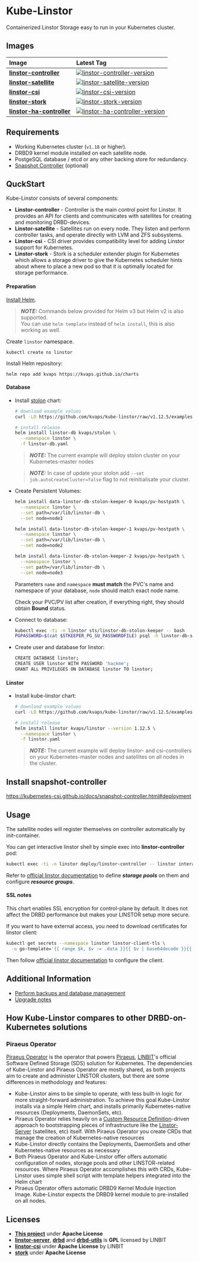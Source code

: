 # Kube-Linstor

Containerized Linstor Storage easy to run in your Kubernetes cluster.

## Images

| Image                            | Latest Tag                                                                               |
|:---------------------------------|:-----------------------------------------------------------------------------------------|
| **[linstor-controller]**         | [![linstor-controller-version]](https://hub.docker.com/r/kvaps/linstor-controller)       |
| **[linstor-satellite]**          | [![linstor-satellite-version]](https://hub.docker.com/r/kvaps/linstor-satellite)         |
| **[linstor-csi]**                | [![linstor-csi-version]](https://hub.docker.com/r/kvaps/linstor-csi)                     |
| **[linstor-stork]**              | [![linstor-stork-version]](https://hub.docker.com/r/kvaps/linstor-stork)                 |
| **[linstor-ha-controller]**      | [![linstor-ha-controller-version]](https://hub.docker.com/r/kvaps/linstor-ha-controller) |

[linstor-controller]: dockerfiles/linstor-controller/Dockerfile
[linstor-controller-version]: https://img.shields.io/docker/v/kvaps/linstor-controller.svg?sort=semver
[linstor-satellite]: dockerfiles/linstor-satellite/Dockerfile
[linstor-satellite-version]: https://img.shields.io/docker/v/kvaps/linstor-satellite.svg?sort=semver
[linstor-csi]: dockerfiles/linstor-csi/Dockerfile
[linstor-csi-version]: https://img.shields.io/docker/v/kvaps/linstor-csi.svg?sort=semver
[linstor-stork]: dockerfiles/linstor-stork/Dockerfile
[linstor-stork-version]: https://img.shields.io/docker/v/kvaps/linstor-stork.svg?sort=semver
[linstor-ha-controller]: dockerfiles/linstor-ha-controller/Dockerfile
[linstor-ha-controller-version]: https://img.shields.io/docker/v/kvaps/linstor-ha-controller.svg?sort=semver

## Requirements

* Working Kubernetes cluster (`v1.18` or higher).
* DRBD9 kernel module installed on each satellite node.
* PostgeSQL database / etcd or any other backing store for redundancy.
* [Snapshot Controller](https://kubernetes-csi.github.io/docs/snapshot-controller.html#snapshot-controller) (optional)

## QuckStart

Kube-Linstor consists of several components:

* **Linstor-controller** - Controller is the main control point for Linstor. It provides an API for clients and communicates with satellites for creating and monitoring DRBD-devices.
* **Linstor-satellite** - Satellites run on every node. They listen and perform controller tasks, and operate directly with LVM and ZFS subsystems.
* **Linstor-csi** - CSI driver provides compatibility level for adding Linstor support for Kubernetes.
* **Linstor-stork** - Stork is a scheduler extender plugin for Kubernetes which allows a storage driver to give the Kubernetes scheduler hints about where to place a new pod so that it is optimally located for storage performance.

#### Preparation

[Install Helm](https://helm.sh/docs/intro/).

> **_NOTE:_**
> Commands below provided for Helm v3 but Helm v2 is also supported.  
> You can use `helm template` instead of `helm install`, this is also working as well.

Create `linstor` namespace.
```
kubectl create ns linstor
```

Install Helm repository:
```
helm repo add kvaps https://kvaps.github.io/charts
```

#### Database

* Install [stolon](https://github.com/kvaps/stolon-chart) chart:

  ```bash
  # download example values
  curl -LO https://github.com/kvaps/kube-linstor/raw/v1.12.5/examples/linstor-db.yaml

  # install release
  helm install linstor-db kvaps/stolon \
    --namespace linstor \
    -f linstor-db.yaml
  ```

  > **_NOTE:_**
  > The current example will deploy stolon cluster on your Kubernetes-master nodes

  > **_NOTE:_**
  > In case of update your stolon add `--set job.autoCreateCluster=false` flag to not reinitialisate your cluster.

* Create Persistent Volumes:
  ```bash
  helm install data-linstor-db-stolon-keeper-0 kvaps/pv-hostpath \
    --namespace linstor \
    --set path=/var/lib/linstor-db \
    --set node=node1

  helm install data-linstor-db-stolon-keeper-1 kvaps/pv-hostpath \
    --namespace linstor \
    --set path=/var/lib/linstor-db \
    --set node=node2

  helm install data-linstor-db-stolon-keeper-2 kvaps/pv-hostpath \
    --namespace linstor \
    --set path=/var/lib/linstor-db \
    --set node=node3
  ```

  Parameters `name` and `namespace` **must match** the PVC's name and namespace of your database, `node` should match exact node name.

  Check your PVC/PV list after creation, if everything right, they should obtain **Bound** status.

* Connect to database:
  ```bash
  kubectl exec -ti -n linstor sts/linstor-db-stolon-keeper -- bash
  PGPASSWORD=$(cat $STKEEPER_PG_SU_PASSWORDFILE) psql -h linstor-db-stolon-proxy -U stolon postgres
  ```

* Create user and database for linstor:
  ```bash
  CREATE DATABASE linstor;
  CREATE USER linstor WITH PASSWORD 'hackme';
  GRANT ALL PRIVILEGES ON DATABASE linstor TO linstor;
  ```

#### Linstor

* Install kube-linstor chart:

  ```bash
  # download example values
  curl -LO https://github.com/kvaps/kube-linstor/raw/v1.12.5/examples/linstor.yaml

  # install release
  helm install linstor kvaps/linstor --version 1.12.5 \
    --namespace linstor \
    -f linstor.yaml
  ```

  > **_NOTE:_**
  > The current example will deploy linstor- and csi-controllers on your Kubernetes-master nodes and satellites on all nodes in the cluster.


## Install snapshot-controller

https://kubernetes-csi.github.io/docs/snapshot-controller.html#deployment

## Usage

The satellite nodes will register themselves on controller automatically by init-container.

You can get interactive linstor shell by simple exec into **linstor-controller** pod:

```bash
kubectl exec -ti -n linstor deploy/linstor-controller -- linstor interactive
```

Refer to [official linstor documentation](https://docs.linbit.com/docs/linstor-guide/) to define ***storage pools*** on them and configure ***resource groups***.

#### SSL notes

This chart enables SSL encryption for control-plane by default. It does not affect the DRBD performance but makes your LINSTOR setup more secure.

If you want to have external access, you need to download certificates for linstor client:

```bash
kubectl get secrets --namespace linstor linstor-client-tls \
  -o go-template='{{ range $k, $v := .data }}{{ $v | base64decode }}{{ end }}'
```

Then follow [official linstor documentation](https://www.linbit.com/drbd-user-guide/users-guide-linstor/#s-rest-api-https-restricted-client) to configure the client.

## Additional Information

* [Perform backups and database management](docs/BACKUP.md)
* [Upgrade notes](docs/UPGRADE.md)

## How Kube-Linstor compares to other DRBD-on-Kubernetes solutions

### Piraeus Operator

[Piraeus Operator][piraeus-operator] is the operator that powers [Piraeus][piraeus], [LINBIT][linbit]'s official Software Defined Storage (SDS) solution for Kubernetes. The dependencies of Kube-Linstor and Piraeus Operator are mostly shared, as both projects aim to create and administer LINSTOR clusters, but there are some differences in methodology and features:

- Kube-Linstor aims to be simple to operate, with less built-in logic for more straight-forward administration. To achieve this goal Kube-Linstor installs via a simple Helm chart, and installs primarily Kubernetes-native resources (Deployments, DaemonSets, etc).
- Piraeus Operator relies heavily on a [Custom Resource Definition][k8s-crd]-driven approach to bootstrapping pieces of infrastructure like the [Linstor-Server][linstor-server] (satellites, etc) itself. With Piraeus Operator you create CRDs that manage the creation of Kubernetes-native resources
- Kube-Linstor directly contains the Deployments, DaemonSets and other Kubernetes-native resources as necessary
- Both Piraeus Operator and Kube-Linstor offer offers automatic configuration of nodes, storage pools and other LINSTOR-related resources. Where Piraeus Operator accomplishes this with CRDs, Kube-Linstor uses simple shell script with template helpers integrated into the Helm chart
- Piraeus Operator offers automatic DRBD9 Kernel Module Injection Image. Kube-Linstor expects the DRBD9 kernel module to pre-installed on all nodes.

[piraeus-operator]: https://github.com/piraeusdatastore/piraeus-operator
[piraeus]: https://piraeus.io/
[linstor-server]: https://github.com/LINBIT/linstor-server
[k8s-crd]: https://kubernetes.io/docs/concepts/extend-kubernetes/api-extension/custom-resources/
[linbit]: https://linbit.com

## Licenses

* **[This project](LICENSE)** under **Apache License**
* **[linstor-server]**, **[drbd]** and **[drbd-utils]** is **GPL** licensed by LINBIT
* **[linstor-csi]** under **Apache License** by LINBIT
* **[stork]** under **Apache License**

[linstor-server]: https://github.com/LINBIT/linstor-server/blob/master/COPYING
[drbd]: https://github.com/LINBIT/drbd-9.0/blob/master/COPY
[drbd-utils]: https://github.com/LINBIT/drbd-utils/blob/master/COPYING
[linstor-csi]: https://github.com/piraeusdatastore/linstor-csi/blob/master/LICENSE
[stork]: https://github.com/libopenstorage/stork/blob/master/LICENSE
